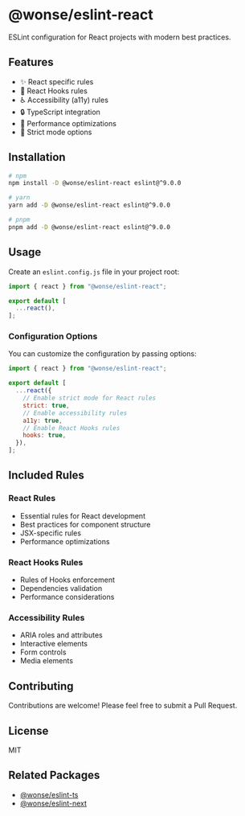 # @wonse/eslint-react

ESLint configuration for React projects with modern best practices.

## Features

- ✨ React specific rules
- 🎯 React Hooks rules
- ♿️ Accessibility (a11y) rules
- 🔒 TypeScript integration
- 🚀 Performance optimizations
- 💪 Strict mode options

## Installation

```bash
# npm
npm install -D @wonse/eslint-react eslint@^9.0.0

# yarn
yarn add -D @wonse/eslint-react eslint@^9.0.0

# pnpm
pnpm add -D @wonse/eslint-react eslint@^9.0.0
```

## Usage

Create an `eslint.config.js` file in your project root:

```js
import { react } from "@wonse/eslint-react";

export default [
  ...react(),
];
```

### Configuration Options

You can customize the configuration by passing options:

```js
import { react } from "@wonse/eslint-react";

export default [
  ...react({
    // Enable strict mode for React rules
    strict: true,
    // Enable accessibility rules
    a11y: true,
    // Enable React Hooks rules
    hooks: true,
  }),
];
```

## Included Rules

### React Rules
- Essential rules for React development
- Best practices for component structure
- JSX-specific rules
- Performance optimizations

### React Hooks Rules
- Rules of Hooks enforcement
- Dependencies validation
- Performance considerations

### Accessibility Rules
- ARIA roles and attributes
- Interactive elements
- Form controls
- Media elements

## Contributing

Contributions are welcome! Please feel free to submit a Pull Request.

## License

MIT

## Related Packages

- [@wonse/eslint-ts](https://github.com/shinwonse/eslint-flat-config/tree/main/packages/ts)
- [@wonse/eslint-next](https://github.com/shinwonse/eslint-flat-config/tree/main/packages/next) 